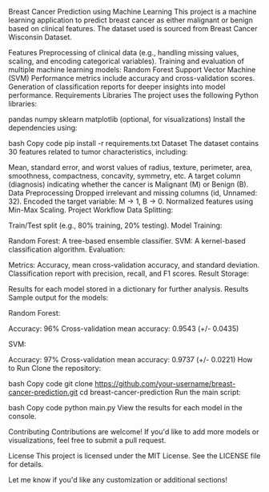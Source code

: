 Breast Cancer Prediction using Machine Learning
This project is a machine learning application to predict breast cancer as either malignant or benign based on clinical features. The dataset used is sourced from Breast Cancer Wisconsin Dataset.

Features
Preprocessing of clinical data (e.g., handling missing values, scaling, and encoding categorical variables).
Training and evaluation of multiple machine learning models:
Random Forest
Support Vector Machine (SVM)
Performance metrics include accuracy and cross-validation scores.
Generation of classification reports for deeper insights into model performance.
Requirements
Libraries
The project uses the following Python libraries:

pandas
numpy
sklearn
matplotlib (optional, for visualizations)
Install the dependencies using:

bash
Copy code
pip install -r requirements.txt
Dataset
The dataset contains 30 features related to tumor characteristics, including:

Mean, standard error, and worst values of radius, texture, perimeter, area, smoothness, compactness, concavity, symmetry, etc.
A target column (diagnosis) indicating whether the cancer is Malignant (M) or Benign (B).
Data Preprocessing
Dropped irrelevant and missing columns (id, Unnamed: 32).
Encoded the target variable: M → 1, B → 0.
Normalized features using Min-Max Scaling.
Project Workflow
Data Splitting:

Train/Test split (e.g., 80% training, 20% testing).
Model Training:

Random Forest: A tree-based ensemble classifier.
SVM: A kernel-based classification algorithm.
Evaluation:

Metrics: Accuracy, mean cross-validation accuracy, and standard deviation.
Classification report with precision, recall, and F1 scores.
Result Storage:

Results for each model stored in a dictionary for further analysis.
Results
Sample output for the models:

Random Forest:

Accuracy: 96%
Cross-validation mean accuracy: 0.9543 (+/- 0.0435)

SVM:

Accuracy: 97%
Cross-validation mean accuracy: 0.9737 (+/- 0.0221)
How to Run
Clone the repository:

bash
Copy code
git clone https://github.com/your-username/breast-cancer-prediction.git
cd breast-cancer-prediction
Run the main script:

bash
Copy code
python main.py
View the results for each model in the console.

Contributing
Contributions are welcome! If you'd like to add more models or visualizations, feel free to submit a pull request.

License
This project is licensed under the MIT License. See the LICENSE file for details.

Let me know if you'd like any customization or additional sections!








